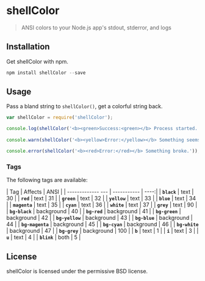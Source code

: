 # shellColor
> ANSI colors to your Node.js app's stdout, stderror, and logs

## Installation

Get shellColor with npm.

```javascript
npm install shellColor --save
```

## Usage

Pass a bland string to `shellColor()`, get a colorful string back.

```javascript
var shellColor = require('shellColor');

console.log(shellColor('<b><green>Success:<green></b> Process started.'));
  
console.warn(shellColor('<b><yellow>Error:</yellow></b> Something seems wrong....'));

console.error(shellColor('<b><red>Error:</red></b> Something broke.'));
```

### Tags

The following tags are available:

| Tag               | Affects     | ANSI |
| ------------- --- | ----------- | ----:|
| **`black`**       |        text |   30 |
| **`red`**         |        text |   31 |
| **`green`**       |        text |   32 |
| **`yellow`**      |        text |   33 |
| **`blue`**        |        text |   34 |
| **`magenta`**     |        text |   35 |
| **`cyan`**        |        text |   36 |
| **`white`**       |        text |   37 |
| **`grey`**        |        text |   90 |
| **`bg-black`**    |  background |   40 |
| **`bg-red`**      |  background |   41 |
| **`bg-green`**    |  background |   42 |
| **`bg-yellow`**   |  background |   43 |
| **`bg-blue`**     |  background |   44 |
| **`bg-magenta`**  |  background |   45 |
| **`bg-cyan`**     |  background |   46 |
| **`bg-white`**    |  background |   47 |
| **`bg-grey`**     |  background |  100 |
| **`b`**           |        text |    1 |
| **`i`**           |        text |    3 |
| **`u`**           |        text |    4 |
| **`blink`**       |        both |    5 |


## License

shellColor is licensed under the permissive BSD license.
